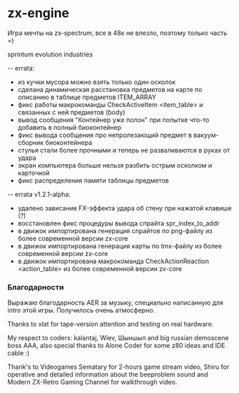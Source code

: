# zx-engine

Игра мечты на zx-spectrum, все в 48к не влезло, поэтому только часть =)

sprintum evolution industries

-- errata:

- из кучки мусора можно взять только один осколок
- сделана динамическая расстановка предметов на карте по описанию в таблице предметов ITEM_ARRAY
- фикс работы макрокоманды CheckActiveItem <item_table> и связанных с ней предметов (body)
- вывод сообщения "Контейнер уже полон" при попытке что-то добавить в полный биоконтейнер
- фикс вывода сообщения про непролезающий предмет в вакуум-сборник биоконтейнера
- стулья стали более прочными и теперь не разваливаются в руках от удара
- экран компьютера больше нельзя разбить острым осколком и карточкой
- фикс распределения памяти таблицы предметов

-- errata v1.2.1-alpha:

- удалено зависание FX-эффекта удара об стену при нажатой клавише (?)
- восстановлен фикс процедуры вывода спрайта spr_index_to_addr
- в движок импортирована генерация спрайтов по png-файлу из более современной версии zx-core
- в движок импортирована генерация карты по tmx-файлу из более современной версии zx-core
- в движок импортирована макрокоманда CheckActionReaction <action_table> из более современной версии zx-core



### Благодарности ###

Выражаю благодарность AER за музыку, специально написанную для intro этой игры. Получилось очень атмосферно.

Thanks to xlat for tape-version attention and testing on real hardware.

My respect to coders: kalantaj, Wiev, Шыншыл and big russian demoscene boss AAA,
also special thanks to Alone Coder for some z80 ideas and IDE cable :)  

Thank's to Videogames Sematary for 2-hours game stream video, Shiru for operative and detailed information about 
the beeproblem sound and Modern ZX-Retro Gaming Channel for walkthrough video.
